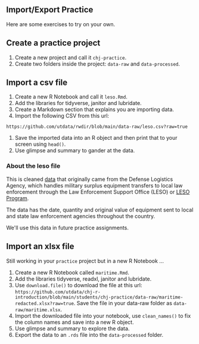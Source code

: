 ## Import/Export Practice

Here are some exercises to try on your own.

## Create a practice project

1. Create a new project and call it `chj-practice`.
1. Create two folders inside the project: `data-raw` and `data-processed`.

## Import a csv file

1. Create a new R Notebook and call it `leso.Rmd`.
1. Add the libraries for tidyverse, janitor and lubridate.
1. Create a Markdown section that explains you are importing data.
1. Import the following CSV from this url:

`https://github.com/utdata/rwdir/blob/main/data-raw/leso.csv?raw=true`

1. Save the imported data into an R object and then print that to your screen using `head()`.
1. Use glimpse and summary to gander at the data.

### About the leso file

This is cleaned [data](https://www.dla.mil/DispositionServices/Offers/Reutilization/LawEnforcement/PublicInformation/) that originally came from the Defense Logistics Agency, which handles military surplus equipment transfers to local law enforcement through the Law Enforcement Support Office (LESO) or [LESO Program](https://www.dla.mil/DispositionServices/Offers/Reutilization/LawEnforcement/).

The data has the date, quantity and original value of equipment sent to local and state law enforcement agencies throughout the country.

We'll use this data in future practice assignments.

## Import an xlsx file

Still working in your `practice` project but in a new R Notebook ...

1. Create a new R Notebook called `maritime.Rmd`.
1. Add the libraries tidyverse, readxl, janitor and lubridate.
1. Use `download.file()` to download the file at this url: `https://github.com/utdata/chj-r-introduction/blob/main/students/chj-practice/data-raw/maritime-redacted.xlsx?raw=true`. Save the file in your data-raw folder as `data-raw/maritime.xlsx`.
1. Import the downloaded file into your notebook, use `clean_names()` to fix the column names and save into a new R object.
1. Use glimpse and summary to explore the data.
1. Export the data to an `.rds` file into the `data-processed` folder.



